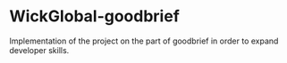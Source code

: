 # WickGlobal-goodbrief
Implementation of the project on the part of goodbrief in order to expand developer skills.
